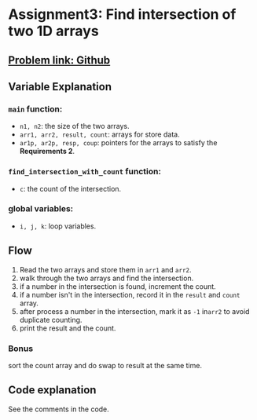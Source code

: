 # Assignment3: Find intersection of two 1D arrays
## [Problem link: Github](https://github.com/mcps5601/C-course-materials/blob/main/assignments/assignment3.md)

## Variable Explanation
### `main` function:
- `n1, n2`: the size of the two arrays.
- `arr1, arr2, result, count`: arrays for store data.
- `ar1p, ar2p, resp, coup`: pointers for the arrays to satisfy the **Requirements 2**.

### `find_intersection_with_count` function:
- `c`: the count of the intersection.

### global variables: 
- `i, j, k`: loop variables.

## Flow
1. Read the two arrays and store them in `arr1` and `arr2`.
2. walk through the two arrays and find the intersection.
3. if a number in the intersection is found, increment the count.
4. if a number isn't in the intersection, record it in the `result` and `count` array.
5. after process a number in the intersection, mark it as `-1` in`arr2` to avoid duplicate counting.
6. print the result and the count.
### Bonus
sort the count array and do swap to result at the same time.

## Code explanation
See the comments in the code.
